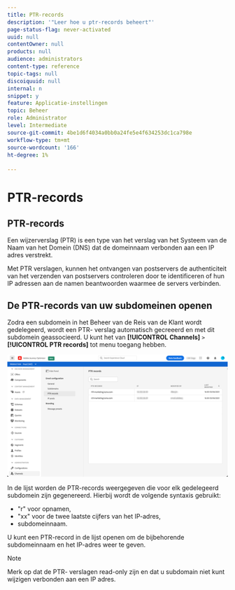 ```yaml
---
title: PTR-records
description: '"Leer hoe u ptr-records beheert"'
page-status-flag: never-activated
uuid: null
contentOwner: null
products: null
audience: administrators
content-type: reference
topic-tags: null
discoiquuid: null
internal: n
snippet: y
feature: Applicatie-instellingen
topic: Beheer
role: Administrator
level: Intermediate
source-git-commit: 4be1d6f4034a0bb0a24fe5e4f634253dc1ca798e
workflow-type: tm+mt
source-wordcount: '166'
ht-degree: 1%

---
```



# PTR-records

## PTR-records

Een wijzerverslag (PTR) is een type van het verslag van het Systeem van de Naam van het Domein (DNS) dat de domeinnaam verbonden aan een IP adres verstrekt.

Met PTR verslagen, kunnen het ontvangen van postservers de authenticiteit van het verzenden van postservers controleren door te identificeren of hun IP adressen aan de namen beantwoorden waarmee de servers verbinden.

## De PTR-records van uw subdomeinen openen

Zodra een subdomein in het Beheer van de Reis van de Klant wordt gedelegeerd, wordt een PTR- verslag automatisch gecreeerd en met dit subdomein geassocieerd. U kunt het van **[!UICONTROL Channels]** `>` **[!UICONTROL PTR records]** tot menu toegang hebben.

![](../assets/ptr-records.png)

In de lijst worden de PTR-records weergegeven die voor elk gedelegeerd subdomein zijn gegenereerd. Hierbij wordt de volgende syntaxis gebruikt:

* &quot;r&quot; voor opnamen,
* &quot;xx&quot; voor de twee laatste cijfers van het IP-adres,
* subdomeinnaam.

U kunt een PTR-record in de lijst openen om de bijbehorende subdomeinnaam en het IP-adres weer te geven.

>[!NOTE]
>
>Merk op dat de PTR- verslagen read-only zijn en dat u subdomain niet kunt wijzigen verbonden aan een IP adres.
